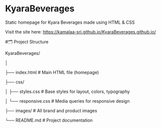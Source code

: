 # KyaraBeverages
Static homepage for Kyara Beverages made using HTML &amp; CSS

Visit the site here:  https://kamalaa-sri.github.io/KyaraBeverages.github.io/

#🗂️ Project Structure

KyaraBeverages/

│

├── index.html # Main HTML file (homepage)

├── css/

│ ├── styles.css # Base styles for layout, colors, typography

│ └── responsive.css # Media queries for responsive design

├── images/ # All brand and product images 

└── README.md # Project documentation
